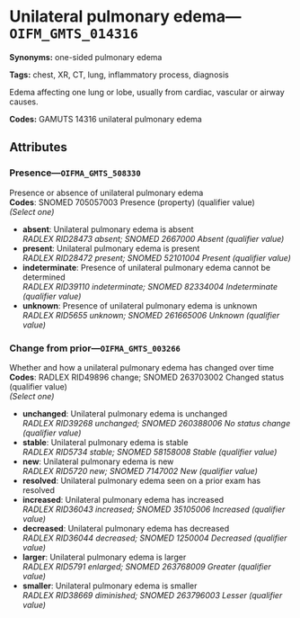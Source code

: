 # Unilateral pulmonary edema—`OIFM_GMTS_014316`

**Synonyms:** one-sided pulmonary edema

**Tags:** chest, XR, CT, lung, inflammatory process, diagnosis

Edema affecting one lung or lobe, usually from cardiac, vascular or airway causes.

**Codes:** GAMUTS 14316 unilateral pulmonary edema

## Attributes

### Presence—`OIFMA_GMTS_508330`

Presence or absence of unilateral pulmonary edema  
**Codes**: SNOMED 705057003 Presence (property) (qualifier value)  
*(Select one)*

- **absent**: Unilateral pulmonary edema is absent  
_RADLEX RID28473 absent; SNOMED 2667000 Absent (qualifier value)_
- **present**: Unilateral pulmonary edema is present  
_RADLEX RID28472 present; SNOMED 52101004 Present (qualifier value)_
- **indeterminate**: Presence of unilateral pulmonary edema cannot be determined  
_RADLEX RID39110 indeterminate; SNOMED 82334004 Indeterminate (qualifier value)_
- **unknown**: Presence of unilateral pulmonary edema is unknown  
_RADLEX RID5655 unknown; SNOMED 261665006 Unknown (qualifier value)_

### Change from prior—`OIFMA_GMTS_003266`

Whether and how a unilateral pulmonary edema has changed over time  
**Codes**: RADLEX RID49896 change; SNOMED 263703002 Changed status (qualifier value)  
*(Select one)*

- **unchanged**: Unilateral pulmonary edema is unchanged  
_RADLEX RID39268 unchanged; SNOMED 260388006 No status change (qualifier value)_
- **stable**: Unilateral pulmonary edema is stable  
_RADLEX RID5734 stable; SNOMED 58158008 Stable (qualifier value)_
- **new**: Unilateral pulmonary edema is new  
_RADLEX RID5720 new; SNOMED 7147002 New (qualifier value)_
- **resolved**: Unilateral pulmonary edema seen on a prior exam has resolved  
- **increased**: Unilateral pulmonary edema has increased  
_RADLEX RID36043 increased; SNOMED 35105006 Increased (qualifier value)_
- **decreased**: Unilateral pulmonary edema has decreased  
_RADLEX RID36044 decreased; SNOMED 1250004 Decreased (qualifier value)_
- **larger**: Unilateral pulmonary edema is larger  
_RADLEX RID5791 enlarged; SNOMED 263768009 Greater (qualifier value)_
- **smaller**: Unilateral pulmonary edema is smaller  
_RADLEX RID38669 diminished; SNOMED 263796003 Lesser (qualifier value)_